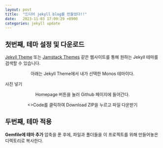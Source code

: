 ```yaml
---
layout: post
title:  "드디어 jekyll blog를 만들었다!!"
date:   2023-11-03 17:09:29 +0900
categories: jekyll update
---
```


## 첫번째, 테마 설정 및 다운로드
[Jekyll Theme]() 또는 [Jamstack Themes]() 같은 웹사이트를 통해 원하는 Jekyll 테마를 검색할 수 있습니다.



<p align= "center"> 아래는 Jekyll Theme에서 내가 선택한 Monos 테마이다. <br/>

사진 넣기

<p align= "center"> Homepage 버튼을 눌러 Github 페이지에 들어간다. <br/>


<p align= "center"> <>Code를 클릭하여 Download ZIP을 누르고 파일 다운받기<br/>

## 두번째, 테마 적용
**Gemfile에 테마 추가**
압축을 푼 후에, 파일과 폴더들을 이 프로젝트를 위해 만들어놓은 디렉토리로 복사한다.